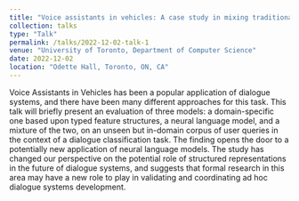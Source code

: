 ```yaml
---
title: "Voice assistants in vehicles: A case study in mixing traditional linguistic knowledge representations with neural language models"
collection: talks
type: "Talk"
permalink: /talks/2022-12-02-talk-1
venue: "University of Toronto, Department of Computer Science"
date: 2022-12-02
location: "Odette Hall, Toronto, ON, CA"
---
```


Voice Assistants in Vehicles has been a popular application of dialogue systems, and there have been many different approaches for this task. This talk will briefly present an evaluation of three models: a domain-specific one based upon typed feature structures, a neural language model, and a mixture of the two, on an unseen but in-domain corpus of user queries in the context of a dialogue classification task. The finding opens the door to a potentially new application of neural language models. The study has changed our perspective on the potential role of structured representations in the future of dialogue systems, and suggests that formal research in this area may have a new role to play in validating and coordinating ad hoc dialogue systems development.
